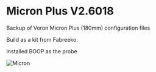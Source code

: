 # Micron Plus V2.6018
Backup of Voron Micron Plus (180mm) configuration files

Build as a kit from Fabreeko.

Installed BOOP as the probe

![Micron](https://github.com/mvdveer/Micron180/assets/19568018/782b9359-8c2d-4a8e-8a0a-69e0c4811b6d)


